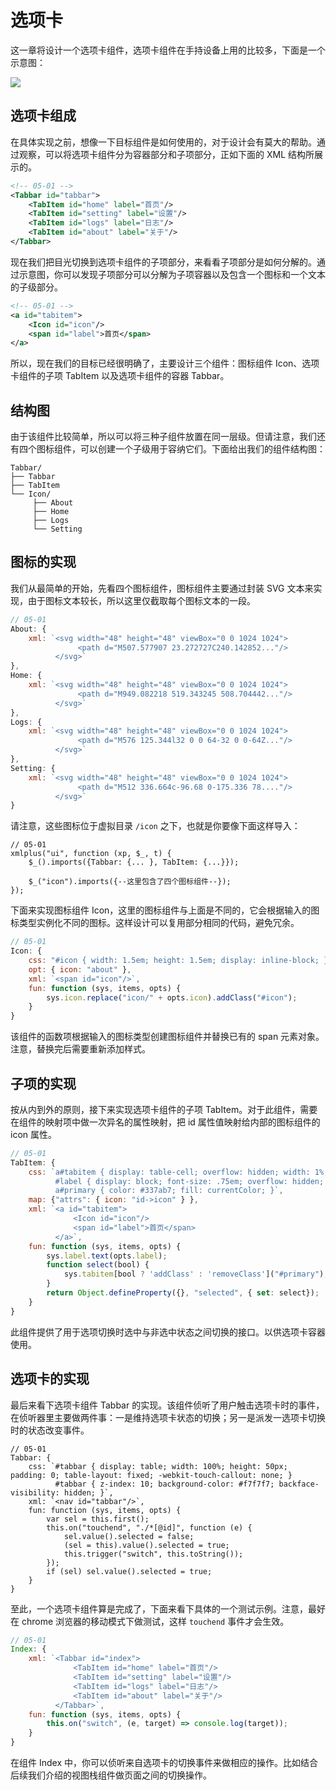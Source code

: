 # 选项卡

这一章将设计一个选项卡组件，选项卡组件在手持设备上用的比较多，下面是一个示意图：

<img src="https://www.xmlplus.cn/img/components/tabbar.png" class="img-responsive"/>

## 选项卡组成

在具体实现之前，想像一下目标组件是如何使用的，对于设计会有莫大的帮助。通过观察，可以将选项卡组件分为容器部分和子项部分，正如下面的 XML 结构所展示的。

```xml
<!-- 05-01 -->
<Tabbar id="tabbar">
    <TabItem id="home" label="首页"/>
    <TabItem id="setting" label="设置"/>
    <TabItem id="logs" label="日志"/>
    <TabItem id="about" label="关于"/>
</Tabbar>
```

现在我们把目光切换到选项卡组件的子项部分，来看看子项部分是如何分解的。通过示意图，你可以发现子项部分可以分解为子项容器以及包含一个图标和一个文本的子级部分。

```xml
<!-- 05-01 -->
<a id="tabitem">
    <Icon id="icon"/>
    <span id="label">首页</span>
</a>
```

所以，现在我们的目标已经很明确了，主要设计三个组件：图标组件 Icon、选项卡组件的子项 TabItem 以及选项卡组件的容器 Tabbar。

##  结构图

由于该组件比较简单，所以可以将三种子组件放置在同一层级。但请注意，我们还有四个图标组件，可以创建一个子级用于容纳它们。下面给出我们的组件结构图：

```
Tabbar/
├── Tabbar
├── TabItem
└── Icon/
     ├── About
     ├── Home
     ├── Logs
     └── Setting
```

## 图标的实现

我们从最简单的开始，先看四个图标组件，图标组件主要通过封装 SVG 文本来实现，由于图标文本较长，所以这里仅截取每个图标文本的一段。

```js
// 05-01
About: {
    xml: `<svg width="48" height="48" viewBox="0 0 1024 1024">
               <path d="M507.577907 23.272727C240.142852..."/>
          </svg>`
},
Home: {
    xml: `<svg width="48" height="48" viewBox="0 0 1024 1024">
               <path d="M949.082218 519.343245 508.704442..."/>
          </svg>`
},
Logs: {
    xml: `<svg width="48" height="48" viewBox="0 0 1024 1024">
               <path d="M576 125.344l32 0 0 64-32 0 0-64Z..."/>
          </svg>`
},
Setting: {
    xml: `<svg width="48" height="48" viewBox="0 0 1024 1024">
               <path d="M512 336.664c-96.68 0-175.336 78...."/>
          </svg>`
}
```

请注意，这些图标位于虚拟目录 `/icon` 之下，也就是你要像下面这样导入：

```
// 05-01
xmlplus("ui", function (xp, $_, t) {
    $_().imports({Tabbar: {... }, TabItem: {...}});

    $_("icon").imports({--这里包含了四个图标组件--});
});
```

下面来实现图标组件 Icon，这里的图标组件与上面是不同的，它会根据输入的图标类型实例化不同的图标。这样设计可以复用部分相同的代码，避免冗余。

```js
// 05-01
Icon: {
    css: "#icon { width: 1.5em; height: 1.5em; display: inline-block; }",
    opt: { icon: "about" },
    xml: `<span id="icon"/>`,
    fun: function (sys, items, opts) {
        sys.icon.replace("icon/" + opts.icon).addClass("#icon");
    }
}
```

该组件的函数项根据输入的图标类型创建图标组件并替换已有的 span 元素对象。注意，替换完后需要重新添加样式。

## 子项的实现

按从内到外的原则，接下来实现选项卡组件的子项 TabItem。对于此组件，需要在组件的映射项中做一次异名的属性映射，把 id 属性值映射给内部的图标组件的 icon 属性。

```js
// 05-01
TabItem: {
    css: `a#tabitem { display: table-cell; overflow: hidden; width: 1%; height: 50px; text-align: center; ... }
          #label { display: block; font-size: .75em; overflow: hidden; text-overflow: ellipsis; -webkit-user-select: none; }
          a#primary { color: #337ab7; fill: currentColor; }`,
    map: {"attrs": { icon: "id->icon" } },
    xml: `<a id="tabitem">
              <Icon id="icon"/>
              <span id="label">首页</span>
          </a>`,
    fun: function (sys, items, opts) {
        sys.label.text(opts.label);
        function select(bool) {
            sys.tabitem[bool ? 'addClass' : 'removeClass']("#primary");
        }
        return Object.defineProperty({}, "selected", { set: select});
    }
}
```

此组件提供了用于选项切换时选中与非选中状态之间切换的接口。以供选项卡容器使用。

## 选项卡的实现

最后来看下选项卡组件 Tabbar 的实现。该组件侦听了用户触击选项卡时的事件，在侦听器里主要做两件事：一是维持选项卡状态的切换；另一是派发一选项卡切换时的状态改变事件。

```
// 05-01
Tabbar: {
    css: `#tabbar { display: table; width: 100%; height: 50px; padding: 0; table-layout: fixed; -webkit-touch-callout: none; }
          #tabbar { z-index: 10; background-color: #f7f7f7; backface-visibility: hidden; }`,
    xml: `<nav id="tabbar"/>`,
    fun: function (sys, items, opts) {
        var sel = this.first();
        this.on("touchend", "./*[@id]", function (e) {
            sel.value().selected = false;
            (sel = this).value().selected = true;
            this.trigger("switch", this.toString());
        });
        if (sel) sel.value().selected = true;
    }
}
```

至此，一个选项卡组件算是完成了，下面来看下具体的一个测试示例。注意，最好在 chrome 浏览器的移动模式下做测试，这样 `touchend` 事件才会生效。

```js
// 05-01
Index: {
    xml: `<Tabbar id="index">
              <TabItem id="home" label="首页"/>
              <TabItem id="setting" label="设置"/>
              <TabItem id="logs" label="日志"/>
              <TabItem id="about" label="关于"/>
          </Tabbar>`,
    fun: function (sys, items, opts) {
        this.on("switch", (e, target) => console.log(target));
    }
}
```

在组件 Index 中，你可以侦听来自选项卡的切换事件来做相应的操作。比如结合后续我们介绍的视图栈组件做页面之间的切换操作。